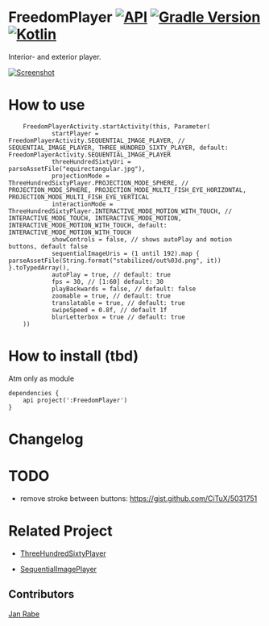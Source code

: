 # FreedomPlayer [![API](https://img.shields.io/badge/API-15%2B-brightgreen.svg?style=flat)](https://android-arsenal.com/api?level=15) [![Gradle Version](https://img.shields.io/badge/gradle-4.8.1-green.svg)](https://docs.gradle.org/current/release-notes)  [![Kotlin](https://img.shields.io/badge/kotlin-1.2.51-green.svg)](https://kotlinlang.org/)  

Interior- and exterior player.

[![Screenshot](https://git.exozet.com/mobile-de/android-player/blob/master/demo.gif)](https://git.exozet.com/mobile-de/android-player/blob/master/demo.gif)

# How to use

        FreedomPlayerActivity.startActivity(this, Parameter(
                startPlayer = FreedomPlayerActivity.SEQUENTIAL_IMAGE_PLAYER, // SEQUENTIAL_IMAGE_PLAYER, THREE_HUNDRED_SIXTY_PLAYER, default: FreedomPlayerActivity.SEQUENTIAL_IMAGE_PLAYER
                threeHundredSixtyUri = parseAssetFile("equirectangular.jpg"),
                projectionMode = ThreeHundredSixtyPlayer.PROJECTION_MODE_SPHERE, // PROJECTION_MODE_SPHERE, PROJECTION_MODE_MULTI_FISH_EYE_HORIZONTAL, PROJECTION_MODE_MULTI_FISH_EYE_VERTICAL
                interactionMode = ThreeHundredSixtyPlayer.INTERACTIVE_MODE_MOTION_WITH_TOUCH, // INTERACTIVE_MODE_TOUCH, INTERACTIVE_MODE_MOTION, INTERACTIVE_MODE_MOTION_WITH_TOUCH, default: INTERACTIVE_MODE_MOTION_WITH_TOUCH
                showControls = false, // shows autoPlay and motion buttons, default false
                sequentialImageUris = (1 until 192).map { parseAssetFile(String.format("stabilized/out%03d.png", it)) }.toTypedArray(), 
                autoPlay = true, // default: true
                fps = 30, // [1:60] default: 30
                playBackwards = false, // default: false
                zoomable = true, // default: true
                translatable = true, // default: true
                swipeSpeed = 0.8f, // default 1f
                blurLetterbox = true // default: true
        ))
     
# How to install (tbd)

Atm only as module
    
    dependencies {
        api project(':FreedomPlayer')
    }
    
# Changelog

# TODO

* remove stroke between buttons: https://gist.github.com/CiTuX/5031751

# Related Project

* [ThreeHundredSixtyPlayer](https://git.exozet.com/mobile-de/POC/android-360-player)

* [SequentialImagePlayer](https://git.exozet.com/mobile-de/POC/android-walkthroug-player)

## Contributors

[Jan Rabe](jan.rabe@exozet.com)